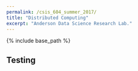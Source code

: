 ```yaml
---
permalink: /csis_604_summer_2017/
title: "Distributed Computing"
excerpt: "Anderson Data Science Research Lab."
---
```


{% include base_path %}

## Testing
